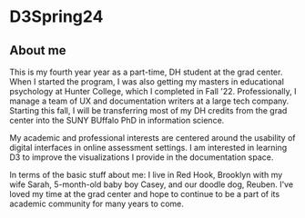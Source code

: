 # D3Spring24
## About me
This is my fourth year year as a part-time, DH student at the grad center. When I started the program, I was also getting my masters in educational psychology at Hunter College, which I completed in Fall '22. Professionally, I manage a team of UX and documentation writers at a large tech company. Starting this fall, I will be transferring most of my DH credits from the grad center into the SUNY BUffalo PhD in information science. 

My academic and professional interests are centered around the usability of digital interfaces in online assessment settings. I am interested in learning D3 to improve the visualizations I provide in the documentation space. 

In terms of the basic stuff about me: I live in Red Hook, Brooklyn with my wife Sarah, 5-month-old baby boy Casey, and our doodle dog, Reuben. I've loved my time at the grad center and hope to continue to be a part of its academic community for many years to come. 
